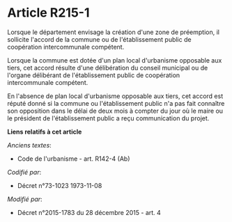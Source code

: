 # Article R215-1

Lorsque le département envisage la création d'une zone de préemption, il sollicite l'accord de la commune ou de
l'établissement public de coopération intercommunale compétent.

Lorsque la commune est dotée d'un plan local d'urbanisme opposable aux tiers, cet accord résulte d'une délibération du
conseil municipal ou de l'organe délibérant de l'établissement public de coopération intercommunale compétent.

En l'absence de plan local d'urbanisme opposable aux tiers, cet accord est réputé donné si la commune ou l'établissement
public n'a pas fait connaître son opposition dans le délai de deux mois à compter du jour où le maire ou le président de
l'établissement public a reçu communication du projet.

**Liens relatifs à cet article**

_Anciens textes_:

  - Code de l'urbanisme - art. R142-4 (Ab)

_Codifié par_:

  - Décret n°73-1023 1973-11-08

_Modifié par_:

  - Décret n°2015-1783 du 28 décembre 2015 - art. 4
